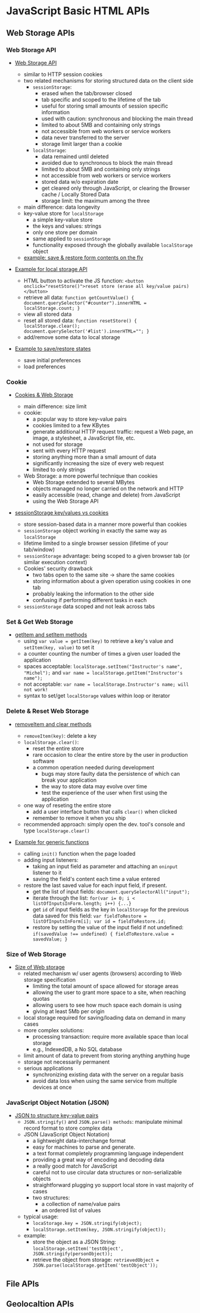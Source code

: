 # JavaScript Basic HTML APIs

## Web Storage APIs

### Web Storage API

+ [Web Storage API](../WebDev/Frontend-W3C/2-HTML5Coding/06b-BasicAPIs.md#621-the-web-storage-api)
  + similar to HTTP session cookies
  + two related mechanisms for storing structured data on the client side
    + `sessionStorage`:
      + erased when the tab/browser closed
      + tab specific and scoped to the lifetime of the tab
      + useful for storing small amounts of session specific information
      + used with caution: synchronous and blocking the main thread
      + limited to about 5MB and containing only strings
      + not accessible from web workers or service workers
      + data never transferred to the server
      + storage limit larger than a cookie
    + `localStorage`:
      + data remained until deleted
      + avoided due to synchronous to block the main thread
      + limited to about 5MB and containing only strings
      + not accessible from web workers or service workers
      + stored data w/o expiration date
      + get cleared only through JavaScript, or clearing the Browser cache / Locally Stored Data
      + storage limit: the maximum among the three
  + main difference: data longevity
  + key-value store for `localStorage`
    + a simple key-value store
    + the keys and values: strings
    + only one store per domain
    + same applied to `sessionStorage` 
    + functionality exposed through the globally available `localStorage` object
  + [example: save & restore form contents on the fly](../WebDev/Frontend-W3C/2-HTML5Coding/06b-BasicAPIs.md#622-example-1)

+ [Example for local storage API](../WebDev/Frontend-W3C/2-HTML5Coding/06b-BasicAPIs.md#example-that-shows-all-the-methods-of-the-local-storage-api-in-action)
  + HTML button to activate the JS function: `<button onclick="resetStore()">reset store (erase all key/value pairs)</button>`
  + retrieve all data: `function getCountValue() { document.querySelector("#counter").innerHTML = localStorage.count; }`
  + view all stored data
  + reset all stored data: `function resetStore() { localStorage.clear(); document.querySelector('#list').innerHTML=""; }`
  + add/remove some data to local storage

+ [Example to save/restore states](../WebDev/Frontend-W3C/2-HTML5Coding/06b-BasicAPIs.md#624-example-2)
  + save initial preferences
  + load preferences



### Cookie

+ [Cookies & Web Storage](../WebDev/Frontend-W3C/2-HTML5Coding/06b-BasicAPIs.md#differences-with-cookies)
  + main difference: size limit
  + cookie:
    + a popular way to store key-value pairs
    + cookies limited to a few KBytes
    + generate additional HTTP request traffic: request a Web page, an image, a stylesheet, a JavaScript file, etc.
    + not used for storage
    + sent with every HTTP request
    + storing anything more than a small amount of data
    + significantly increasing the size of every web request
    + limited to only strings
  + Web Storage: a more powerful technique than cookies
    + Web Storage extended to several MBytes
    + objects managed no longer carried on the network and HTTP
    + easily accessible (read, change and delete) from JavaScript
    + using the Web Storage API

+ [sessionStorage key/values vs cookies](../WebDev/Frontend-W3C/2-HTML5Coding/06b-BasicAPIs.md#sessionstorage-keyvalues-instead-of-cookies)
  + store session-based data in a manner more powerful than cookies
  + `sessionStorage` object working in exactly the same way as `localStorage`
  + lifetime limited to a single browser session (lifetime of your tab/window)
  + `sessionStorage` advantage: being scoped to a given browser tab (or similar execution context)
  + Cookies' security drawback
    + two tabs open to the same site $\to$ share the same cookies
    + storing information about a given operation using cookies in one tab
    + probably leaking the information to the other side
    + confusing if performing different tasks in each
  + `sessionStorage` data scoped and not leak across tabs


### Set & Get Web Storage

+ [getItem and setItem methods](../WebDev/Frontend-W3C/2-HTML5Coding/06b-BasicAPIs.md#gettingsetting-values-using-the-getitemkey-and-setitemkey-value-methods)
  + using `var value = getItem(key)` to retrieve a key's value and `setItem(key, value)` to set it
  + a counter counting the number of times a given user loaded the application
  + spaces acceptable: `localStorage.setItem("Instructor's name", "Michel");` and `var name = localStorage.getItem("Instructor's name");`
  + not acceptable: `var name = localStorage.Instructor's name; will not work!`
  + syntax to set/get `localStorage` values within loop or iterator


### Delete & Reset Web Storage

+ [removeItem and clear methods](../WebDev/Frontend-W3C/2-HTML5Coding/06b-BasicAPIs.md#deleting-a-key-with-removeitemkey-or-all-keys-with-clear)
  + `removeItem(key)`: delete a key
  + `localStorage.clear()`:
    + reset the entire store
    + rare occasion to clear the entire store by the user in production software
    + a common operation needed during development
      + bugs may store faulty data the persistence of which can break your application
      + the way to store data may evolve over time
      + test the experience of the user when first using the application
  + one way of reseting the entire store
    + add a user interface button that calls `clear()` when clicked
    + remember to remove it when you ship
  + recommended approach: simply open the dev. tool's console and type `localStorage.clear()`

+ [Example for generic functions](../WebDev/Frontend-W3C/2-HTML5Coding/06b-BasicAPIs.md#625-example-3)
  + calling `init()` function when the page loaded
  + adding input listeners:
    + taking an input field as parameter and attaching an `oninput` listener to it
    + saving the field's content each time a value entered
  + restore the last saved value for each input field, if present.
    + get the list of input fields: `document.querySelectorAll("input");`
    + iterate through the list: `for(var i= 0; i < listOfInputsInForm.length; i++) {...}`
    + get `id` of input fields as the key in `localStorage` for the previous data saved for this field: `var fieldToRestore = listOfInputsInForm[i]; var id = fieldToRestore.id;`
    + restore by setting the value of the input field if not undefined: `if(savedValue !== undefined) { fieldToRestore.value = savedValue; }`


### Size of Web Storage

+ [Size of Web storage](../WebDev/Frontend-W3C/2-HTML5Coding/06b-BasicAPIs.md#626-size-limitations-etc)
  + related mechanism w/ user agents (browsers) according to Web storage specification
    + limiting the total amount of space allowed for storage areas
    + allowing the user to grant more space to a site, when reaching quotas
    + allowing users to see how much space each domain is using
    + giving at least 5Mb per origin
  + local storage required for saving/loading data on demand in many cases
  + more complex solutions:
    + processing transaction: require more available space than local storage
    + e.g., IndexedDB, a No SQL database
  + limit amount of data to prevent from storing anything anything huge
  + storage not necessarily permanent
  + serious applications
    + synchronizing existing data with the server on a regular basis
    + avoid data loss when using the same service from multiple devices at once


### JavaScript Object Notation (JSON)

+ [JSON to structure key-value pairs](../WebDev/Frontend-W3C/2-HTML5Coding/06b-BasicAPIs.md#626-size-limitations-etc)
  + `JSON.stringify()` and `JSON.parse() methods`: manipulate minimal record format to store complex data
  + JSON (JavaScript Object Notation)
    + a lightweight data-interchange format
    + easy for machines to parse and generate.
    + a text format completely programming language independent
    + providing a great way of encoding and decoding data
    + a really good match for JavaScript
    + careful not to use circular data structures or non-serializable objects
    + straightforward plugging yo support local store in vast majority of cases
    + two structures:
      + a collection of name/value pairs
      + an ordered list of values
  + typical usage:
    + `locaStorage.key = JSON.stringify(object);`
    + `localStorage.setItem(key, JSON.stringify(object));`
  + example:
    + store the object as a JSON String: `localStorage.setItem('testObject', JSON.stringify(personObject));`
    + retrieve the object from storage: `retrievedObject = JSON.parse(localStorage.getItem('testObject'));`



## File APIs





## Geolocaltion APIs






